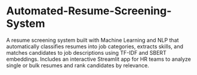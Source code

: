 # Automated-Resume-Screening-System
A resume screening system built with Machine Learning and NLP that automatically classifies resumes into job categories, extracts skills, and matches candidates to job descriptions using TF-IDF and SBERT embeddings. Includes an interactive Streamlit app for HR teams to analyze single or bulk resumes and rank candidates by relevance.
